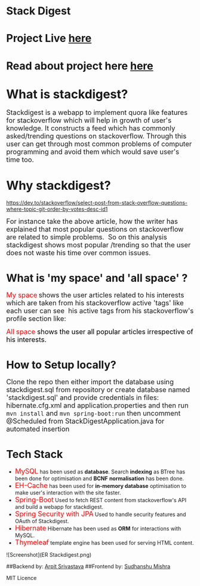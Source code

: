 
# Stack Digest

# Project Live <a href="stackdigest.herokuapp.com">here</a>
# Read about project here <a href="stackdigest.herokuapp.com/about">here</a>

# <span style="font-size: xx-large;">What is stackdigest?</span> 

<span style="font-size: large;">Stackdigest is a webapp to implement quora like features for stackoverflow which will help in growth of user's knowledge. It constructs a feed which has commonly asked/trending questions on stackoverflow. Through this user can get through most common problems of computer programming and avoid them which would save user's time too.</span>

# <span style="font-size: xx-large;">Why stackdigest?</span>

https://dev.to/stackoverflow/select-post-from-stack-overflow-questions-where-topic-git-order-by-votes-desc-id1

<span style="font-size: large;">For instance take the above article, how the writer has explained that most popular questions on stackoverflow are related to simple problems.  So on this analysis stackdigest shows most popular /trending so that the user does not waste his time over common issues.</span>

# What is 'my space' and 'all space' ?

<span style="font-size: large; color: #ff0000;">My space</span> <span style="font-size: large;">shows the user articles related to his interests which are taken from his stackoverflow active 'tags' like each user can see  his active tags from his stackoverflow's profile section like:</span>

<span style="font-size: large; color: #ff0000;">All space <span style="font-size: large; color: #000000;">shows the user all popular articles irrespective of his interests.</span></span>

<h1 id="Setup">How to Setup locally?</h1>
                <p><span style="font-size: large;">Clone the repo then either import the database using stackdigest.sql from repository or create database named 'stackdigest.sql' and provide credentials in files: hibernate.cfg.xml and application.properties and then run <code>mvn install</code> and <code>mvn spring-boot:run</code> then uncomment @Scheduled from StackDigestApplication.java for automated insertion </span></p>

# Tech Stack

*   <span style="font-size: large; color: #ff0000;">MySQL</span> has been used as **database**. Search **indexing** as BTree has been done for optimisation and **BCNF** **normalisation** has been done.
*   <span style="font-size: large; color: #ff0000;">EH-Cache</span> has been used for **in-memory database** optimisation to make user's interaction with the site faster.
*   <span style="font-size: large; color: #ff0000;">Spring-Boot</span> Used to fetch REST content from stackoverflow's API and build a webapp for stackdigest.
*   <span style="font-size: large; color: #ff0000;">Spring Security with JPA</span> Used to handle security features and OAuth of Stackdigest.
*   <span style="font-size: large; color: #ff0000;">Hibernate</span> Hibernate has been used as **ORM** for interactions with MySQL.
*   <span style="font-size: large; color: #ff0000;">Thymeleaf</span> template engine has been used for serving HTML content.

![Screenshot](ER Stackdigest.png)

##Backend by: 
<a href="https://github.com/fuzious">Arpit Srivastava</a>
##Frontend by:
<a href="https://github.com/">Sudhanshu Mishra</a>


<div id="footer">MIT Licence</div>

